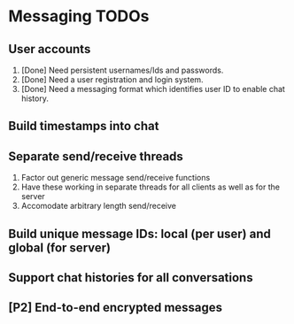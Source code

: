 # Messaging TODOs

## User accounts

1. [Done] Need persistent usernames/Ids and passwords.
2. [Done] Need a user registration and login system.
3. [Done] Need a messaging format which identifies user ID to enable chat history.

## Build timestamps into chat

## Separate send/receive threads

1. Factor out generic message send/receive functions
2. Have these working in separate threads for all clients as well as for the server
3. Accomodate arbitrary length send/receive

## Build unique message IDs: local (per user) and global (for server)

## Support chat histories for all conversations

## [P2] End-to-end encrypted messages